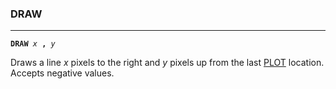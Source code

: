 ### DRAW
***
<code><b>DRAW</b> <var>x</var> <b>,</b> <var>y</var></code>

Draws a line <var>x</var> pixels to the right and <var>y</var> pixels up from the last [PLOT](#PLOT) location. Accepts negative values.